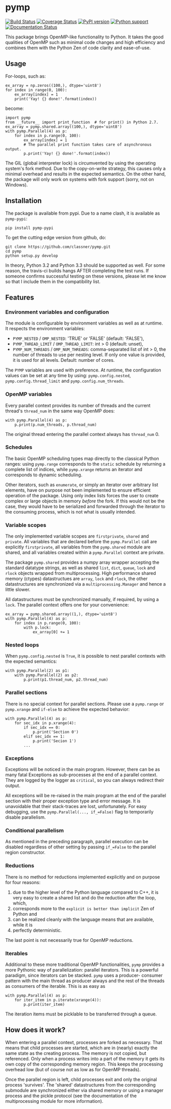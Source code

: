 
# pymp

[![Build Status](https://travis-ci.org/classner/pymp.svg?branch=master)](https://travis-ci.org/classner/pymp)
[![Coverage Status](https://coveralls.io/repos/github/classner/pymp/badge.svg?branch=master)](https://coveralls.io/github/classner/pymp?branch=master)
[![PyPI version](https://badge.fury.io/py/pymp-pypi.png)](https://badge.fury.io/py/pymp-pypi)
[![Python support](https://img.shields.io/badge/python-2.6%2C2.7%2C3.4%2C3.5-blue.svg)](https://travis-ci.org/classner/pymp)
[![Documentation Status](https://readthedocs.org/projects/pymp/badge/?version=latest)](http://pymp.readthedocs.io/en/latest/?badge=latest)

This package brings OpenMP-like functionality to Python. It takes the good
qualities of OpenMP such as minimal code changes and high efficiency and
combines them with the Python Zen of code clarity and ease-of-use.

## Usage

For-loops, such as:

```
ex_array = np.zeros((100,), dtype='uint8')
for index in range(0, 100):
    ex_array[index] = 1
    print('Yay! {} done!'.format(index))
```

become:

```
import pymp
from __future__ import print_function  # for print() in Python 2.7.
ex_array = pymp.shared.array((100,), dtype='uint8')
with pymp.Parallel(4) as p:
    for index in p.range(0, 100):
        ex_array[index] = 1
        # The parallel print function takes care of asynchronous output.
        p.print('Yay! {} done!'.format(index))
```

The GIL (global interpreter lock) is circumvented by using the operating
system's fork method. Due to the copy-on-write strategy, this causes
only a minimal overhead and results in the expected semantics. On the
other hand, the package will only work on systems with fork support (sorry,
not on Windows).

## Installation

The package is available from pypi. Due to a name clash, it is
available as ``pymp-pypi``:

```
pip install pymp-pypi
```

To get the cutting edge version from github, do:

```
git clone https://github.com/classner/pymp.git
cd pymp
python setup.py develop
```

In theory, Python 3.2 and Python 3.3 should be supported as well. For some
reason, the travis-ci builds hangs AFTER completing the test runs. If someone
confirms successful testing on these versions, please let me know so that I
include them in the compatibility list.

## Features

### Environment variables and configuration

The module is configurable by environment variables as well as at runtime.
It respects the environment variables:
* `PYMP_NESTED` / `OMP_NESTED`: 'TRUE' or 'FALSE' (default: 'FALSE'),
* `PYMP_THREAD_LIMIT` / `OMP_THREAD_LIMIT`: int > 0 (default: unset),
* `PYMP_NUM_THREADS` / `OMP_NUM_THREADS`: comma-separated list of int > 0,
the number of threads to use per nesting level. If only one value is provided,
it is used for all levels. Default: number of cores.

The `PYMP` variables are used with preference. At runtime, the configuration
values can be set at any time by using: `pymp.config.nested`,
`pymp.config.thread_limit` and `pymp.config.num_threads`.

### OpenMP variables

Every parallel context provides its number of threads and the current thread's
`thread_num` in the same way OpenMP does:

```
with pymp.Parallel(4) as p:
    p.print(p.num_threads, p.thread_num)
```

The original thread entering the parallel context always has `thread_num` 0.

### Schedules

The basic OpenMP scheduling types map directly to the classical Python ranges:
using `pymp.range` corresponds to the `static` schedule by returning a complete
list of indices, while `pymp.xrange` returns an iterator and corresponds to
dynamic scheduling.

Other iterators, such as `enumerate`, or simply an iterator over arbitrary
list elements, have on purpose not been implemented to ensure efficient
operation of the package. Using only index lists forces the user to create
complex or large objects in memory *before* the fork. If this would not be the
case, they would have to be serialized and forwarded through the iterator to the
consuming process, which is not what is usually intended.

### Variable scopes

The only implemented variable scopes are `firstprivate`, `shared` and
`private`. All variables that are declared before the `pymp.Parallel` call
are explicitly `firstprivate`, all variables from the `pymp.shared`
module are shared, and all variables created within a `pymp.Parallel` context
are private.

The package `pymp.shared` provides a numpy array wrapper accepting the standard
datatype strings, as well as shared `list`, `dict`, `queue`, `lock` and `rlock`
objects wrapped from multiprocessing. High performance shared memory (ctypes)
datastructues are `array`, `lock` and `rlock`, the other datastructures are
synchronized via a `multiprocessing.Manager` and hence a little slower.

All datastructures must be synchronized manually, if required, by using a
`lock`. The parallel context offers one for your convenience:

```
ex_array = pymp.shared.array((1,), dtype='uint8')
with pymp.Parallel(4) as p:
    for index in p.range(0, 100):
        with p.lock:
            ex_array[0] += 1
```

### Nested loops

When `pymp.config.nested` is `True`, it is possible to nest parallel contexts
with the expected semantics:

```
with pymp.Parallel(2) as p1:
    with pymp.Parallel(2) as p2:
        p.print(p1.thread_num, p2.thread_num)
```

### Parallel sections

There is no special context for parallel sections. Please use a `pymp.range` or
`pymp.xrange` and `if-else` to achieve the expected behavior:

```
with pymp.Parallel(4) as p:
    for sec_idx in p.xrange(4):
        if sec_idx == 0:
            p.print('Section 0')
        elif sec_idx == 1:
            p.print('Secion 1')
        ...
```

### Exceptions

Exceptions will be noticed in the main program. However, there can be as many
fatal Exceptions as sub-processes at the end of a parallel context. They are
logged by the logger as `critical`, so you can always redirect their output.

All exceptions will be re-raised in the main program at the end of the parallel
section with their proper exception type and error message. It is unavoidable
that their stack-traces are lost, unfortunately. For easy debugging, use the
``pymp.Parallel(..., if_=False)`` flag to temporarily disable parallelism.

### Conditional parallelism

As mentioned in the preceding paragraph, parallel execution can be disabled
regardless of other setting by passing ``if_=False`` to the parallel region
constructor.

### Reductions

There is no method for reductions implemented explicitly and on purpose for
four reasons:

1. due to the higher level of the Python language compared to C++, it is very
easy to create a shared list and do the reduction after the loop, which,
2. corresponds more to the `explicit is better than implicit` Zen of Python and
3. can be realized cleanly with the language means that are available, while it is
4. perfectly deterministic.

The last point is not necessarily true for OpenMP reductions.

### Iterables

Additional to these more traditional OpenMP functionalities, ``pymp`` provides
a more Pythonic way of parallelization: parallel iterators. This is a
powerful paradigm, since iterators can be stacked. ``pymp`` uses a producer-
consumer pattern with the main thread as producer always and the rest of the
threads as consumers of the iterable. This is as easy as

```
with pymp.Parallel(4) as p:
    for iter_item in p.iterate(xrange(4)):
        p.print(iter_item)
```

The iteration items must be picklable to be transferred through a queue.


## How does it work?

When entering a parallel context, processes are forked as necessary. That means
that child processes are started, which are in (nearly) exactly the same state
as the creating process. The memory is not copied, but referenced. Only when a
process writes into a part of the memory it gets its own copy of the
corresponding memory region. This keeps the processing overhead low (but of
course not as low as for OpenMP threads).

Once the parallel region is left, child processes exit and only the original
process 'survives'. The 'shared' datastructures from the corresponding submodule
are synchronized either via shared memory or using a manager process and the
pickle protocol (see the documentation of the multiprocessing module for more
information).
